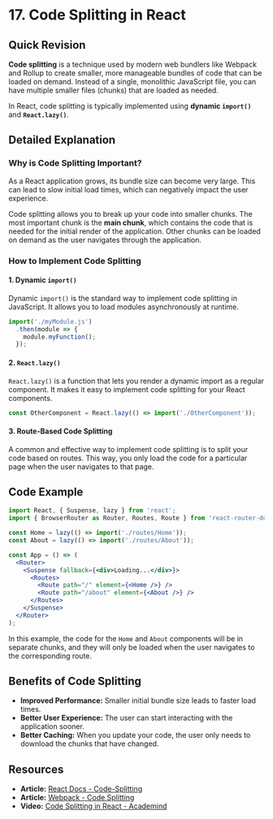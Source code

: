 
# 17. Code Splitting in React

## Quick Revision

**Code splitting** is a technique used by modern web bundlers like Webpack and Rollup to create smaller, more manageable bundles of code that can be loaded on demand. Instead of a single, monolithic JavaScript file, you can have multiple smaller files (chunks) that are loaded as needed.

In React, code splitting is typically implemented using **dynamic `import()`** and **`React.lazy()`**.

## Detailed Explanation

### Why is Code Splitting Important?

As a React application grows, its bundle size can become very large. This can lead to slow initial load times, which can negatively impact the user experience.

Code splitting allows you to break up your code into smaller chunks. The most important chunk is the **main chunk**, which contains the code that is needed for the initial render of the application. Other chunks can be loaded on demand as the user navigates through the application.

### How to Implement Code Splitting

#### 1. Dynamic `import()`

Dynamic `import()` is the standard way to implement code splitting in JavaScript. It allows you to load modules asynchronously at runtime.

```javascript
import('./myModule.js')
  .then(module => {
    module.myFunction();
  });
```

#### 2. `React.lazy()`

`React.lazy()` is a function that lets you render a dynamic import as a regular component. It makes it easy to implement code splitting for your React components.

```jsx
const OtherComponent = React.lazy(() => import('./OtherComponent'));
```

#### 3. Route-Based Code Splitting

A common and effective way to implement code splitting is to split your code based on routes. This way, you only load the code for a particular page when the user navigates to that page.

## Code Example

```jsx
import React, { Suspense, lazy } from 'react';
import { BrowserRouter as Router, Routes, Route } from 'react-router-dom';

const Home = lazy(() => import('./routes/Home'));
const About = lazy(() => import('./routes/About'));

const App = () => (
  <Router>
    <Suspense fallback={<div>Loading...</div>}>
      <Routes>
        <Route path="/" element={<Home />} />
        <Route path="/about" element={<About />} />
      </Routes>
    </Suspense>
  </Router>
);
```

In this example, the code for the `Home` and `About` components will be in separate chunks, and they will only be loaded when the user navigates to the corresponding route.

## Benefits of Code Splitting

*   **Improved Performance:** Smaller initial bundle size leads to faster load times.
*   **Better User Experience:** The user can start interacting with the application sooner.
*   **Better Caching:** When you update your code, the user only needs to download the chunks that have changed.

## Resources

*   **Article:** [React Docs - Code-Splitting](https://reactjs.org/docs/code-splitting.html)
*   **Article:** [Webpack - Code Splitting](https://webpack.js.org/guides/code-splitting/)
*   **Video:** [Code Splitting in React - Academind](https://www.youtube.com/watch?v=MJn4W7pR6RU)

